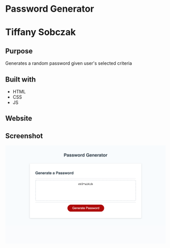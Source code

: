 # Password Generator

# Tiffany Sobczak

## Purpose
Generates a random password given user's selected criteria

## Built with 
* HTML
* CSS
* JS

## Website 


## Screenshot
![Password Generator Screenshot](./pass-gen-ss.png)